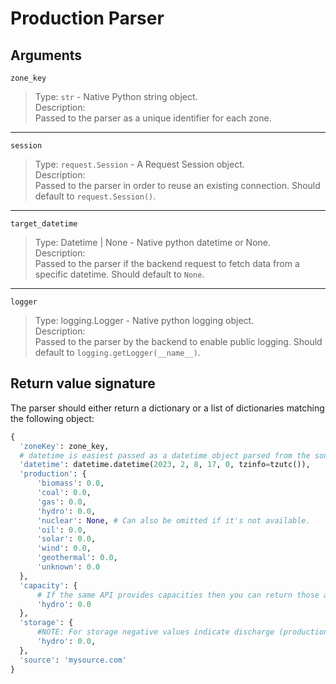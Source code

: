 # Production Parser

## Arguments

`zone_key`

> Type: `str` - Native Python string object. <br/>
> Description: <br/>
> Passed to the parser as a unique identifier for each zone.

---

`session`

> Type: `request.Session` - A Request Session object. <br/>
> Description: <br/>
> Passed to the parser in order to reuse an existing connection. Should default to `request.Session()`.

---

`target_datetime`

> Type: Datetime | None - Native python datetime or None. <br/>
> Description: <br/>
> Passed to the parser if the backend request to fetch data from a specific datetime. Should default to `None`.

---

`logger`

> Type: logging.Logger - Native python logging object. <br/>
> Description: <br/>
> Passed to the parser by the backend to enable public logging. Should default to `logging.getLogger(__name__)`.

## Return value signature

The parser should either return a dictionary or a list of dictionaries matching the following object:

```python
{
  'zoneKey': zone_key,
  # datetime is easiest passed as a datetime object parsed from the source.
  'datetime': datetime.datetime(2023, 2, 8, 17, 0, tzinfo=tzutc()),
  'production': {
      'biomass': 0.0,
      'coal': 0.0,
      'gas': 0.0,
      'hydro': 0.0,
      'nuclear': None, # Can also be omitted if it's not available.
      'oil': 0.0,
      'solar': 0.0,
      'wind': 0.0,
      'geothermal': 0.0,
      'unknown': 0.0
  },
  'capacity': {
      # If the same API provides capacities then you can return those as well, but you should not add additional API dependencies for it.
      'hydro': 0.0
  },
  'storage': {
      #NOTE: For storage negative values indicate discharge (production) and positive numbers charging (input).
      'hydro': 0.0,
  },
  'source': 'mysource.com'
}
```

